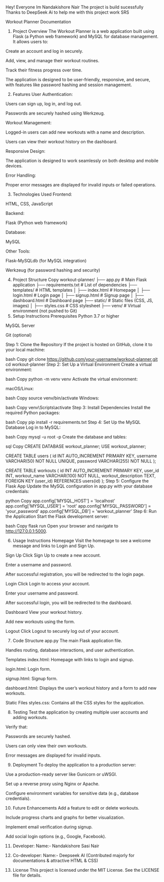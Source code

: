 Hey! Everyone Im Nandakishore Nair The project is build sucessfully Thanks to DeepSeek Ai to help me with this project work
SRS

Workout Planner Documentation
1. Project Overview
The Workout Planner is a web application built using Flask (a Python web framework) and MySQL for database management. It allows users to:

Create an account and log in securely.

Add, view, and manage their workout routines.

Track their fitness progress over time.

The application is designed to be user-friendly, responsive, and secure, with features like password hashing and session management.

2. Features
User Authentication:

Users can sign up, log in, and log out.

Passwords are securely hashed using Werkzeug.

Workout Management:

Logged-in users can add new workouts with a name and description.

Users can view their workout history on the dashboard.

Responsive Design:

The application is designed to work seamlessly on both desktop and mobile devices.

Error Handling:

Proper error messages are displayed for invalid inputs or failed operations.

3. Technologies Used
Frontend:

HTML, CSS, JavaScript

Backend:

Flask (Python web framework)

Database:

MySQL

Other Tools:

Flask-MySQLdb (for MySQL integration)

Werkzeug (for password hashing and security)

4. Project Structure
Copy
workout-planner/
├── app.py                  # Main Flask application
├── requirements.txt        # List of dependencies
├── templates/              # HTML templates
│   ├── index.html          # Homepage
│   ├── login.html          # Login page
│   ├── signup.html         # Signup page
│   ├── dashboard.html      # Dashboard page
├── static/                 # Static files (CSS, JS, images)
│   ├── styles.css          # CSS stylesheet
├── venv/                   # Virtual environment (not pushed to Git)
5. Setup Instructions
Prerequisites
Python 3.7 or higher

MySQL Server

Git (optional)

Step 1: Clone the Repository
If the project is hosted on GitHub, clone it to your local machine:

bash
Copy
git clone https://github.com/your-username/workout-planner.git
cd workout-planner
Step 2: Set Up a Virtual Environment
Create a virtual environment:

bash
Copy
python -m venv venv
Activate the virtual environment:

macOS/Linux:

bash
Copy
source venv/bin/activate
Windows:

bash
Copy
venv\Scripts\activate
Step 3: Install Dependencies
Install the required Python packages:

bash
Copy
pip install -r requirements.txt
Step 4: Set Up the MySQL Database
Log in to MySQL:

bash
Copy
mysql -u root -p
Create the database and tables:

sql
Copy
CREATE DATABASE workout_planner;
USE workout_planner;

CREATE TABLE users (
    id INT AUTO_INCREMENT PRIMARY KEY,
    username VARCHAR(50) NOT NULL UNIQUE,
    password VARCHAR(255) NOT NULL
);

CREATE TABLE workouts (
    id INT AUTO_INCREMENT PRIMARY KEY,
    user_id INT,
    workout_name VARCHAR(100) NOT NULL,
    workout_description TEXT,
    FOREIGN KEY (user_id) REFERENCES users(id)
);
Step 5: Configure the Flask App
Update the MySQL configuration in app.py with your database credentials:

python
Copy
app.config['MYSQL_HOST'] = 'localhost'
app.config['MYSQL_USER'] = 'root'
app.config['MYSQL_PASSWORD'] = 'your_password'
app.config['MYSQL_DB'] = 'workout_planner'
Step 6: Run the Application
Start the Flask development server:

bash
Copy
flask run
Open your browser and navigate to http://127.0.0.1:5000.

6. Usage Instructions
Homepage
Visit the homepage to see a welcome message and links to Login and Sign Up.

Sign Up
Click Sign Up to create a new account.

Enter a username and password.

After successful registration, you will be redirected to the login page.

Login
Click Login to access your account.

Enter your username and password.

After successful login, you will be redirected to the dashboard.

Dashboard
View your workout history.

Add new workouts using the form.

Logout
Click Logout to securely log out of your account.

7. Code Structure
app.py
The main Flask application file.

Handles routing, database interactions, and user authentication.

Templates
index.html: Homepage with links to login and signup.

login.html: Login form.

signup.html: Signup form.

dashboard.html: Displays the user’s workout history and a form to add new workouts.

Static Files
styles.css: Contains all the CSS styles for the application.

8. Testing
Test the application by creating multiple user accounts and adding workouts.

Verify that:

Passwords are securely hashed.

Users can only view their own workouts.

Error messages are displayed for invalid inputs.

9. Deployment
To deploy the application to a production server:

Use a production-ready server like Gunicorn or uWSGI.

Set up a reverse proxy using Nginx or Apache.

Configure environment variables for sensitive data (e.g., database credentials).

10. Future Enhancements
Add a feature to edit or delete workouts.

Include progress charts and graphs for better visualization.

Implement email verification during signup.

Add social login options (e.g., Google, Facebook).

11. Developer:
    Name:- Nandakishore Sasi Nair

12. Co-developer:
  Name:- Deepseek AI (Contributed majorly for documentations & attractive HTML & CSS)

14. License
This project is licensed under the MIT License. See the LICENSE file for details.
